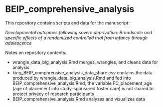 # BEIP_comprehensive_analysis

This repository contains scripts and data for the manuscript: 

*Developmental outcomes following severe deprivation: Broadscale and specific effects of a randomized controlled trial from infancy through adolescence*


Notes on repository contents:
- wrangle_data_big_analysis.Rmd merges, wrangles, and cleans data for analysis
- king_BEIP_comphrensive_analysis_data_share.csv contains the data produced by wrangle_data_big_analysis.Rmd and 
fed into BEIP_comprehensive_analysis.Rmd; the variable FC_placement_age (age of placement into study-sponsored foster care) is not shared to protect privacy of research participants
- BEIP_comprehensive_analysis.Rmd analyzes and visualizes data

